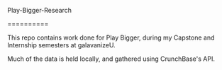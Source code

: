 Play-Bigger-Research

==========

This repo contains work done for Play Bigger, during my Capstone and Internship semesters at galavanizeU.

Much of the data is held locally, and gathered using CrunchBase's API. 
